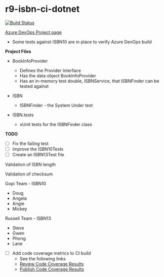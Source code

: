 # r9-isbn-ci-dotnet

[![Build Status](https://dev.azure.com/paul0287/CSD-CI-exercise-csharp/_apis/build/status/paul-r9.CSD-CI-exercise-csharp?branchName=trunk)](https://dev.azure.com/paul0287/CSD-CI-exercise-csharp/_build/latest?definitionId=6&branchName=trunk)

[Azure DevOps Project page](https://dev.azure.com/paul0287/CSD-CI-exercise-csharp)



- Some tests against ISBN10 are in place to verify Azure DevOps build

**Project Files**

- BookInfoProvider
  - Defines the Provider interface
  - Has the data object BookInfoProvider
  - Has an in-memory test double, ISBNService, that ISBNFinder can be tested against
  
- ISBN
  - ISBNFinder - the System Under test
  
- ISBN.tests
  - xUnit tests for the ISBNFinder class
  
 **TODO** 
  
  - [ ] Fix the failing test
  - [ ] Improve the ISBN10Tests
  - [ ] Create an ISBN13Test file
  
  Validation of ISBN length
  
  Validation of checksum
 
 Gopi Team - ISBN10
 - Doug
 - Angela
 - Angie
 - Mickey
 
 Russell Team - ISBN13
 - Steve
 - Gwen
 - Phong
 - Lane
 
  
- [ ] Add code coverage metrics to CI build
  - See the following links
  - [Review Code Coverage Results](https://docs.microsoft.com/en-us/azure/devops/pipelines/test/review-code-coverage-results?view=azure-devops)
  - [Publish Code Coverage Results](https://docs.microsoft.com/en-us/azure/devops/pipelines/tasks/test/publish-code-coverage-results?view=azure-devops)

 
